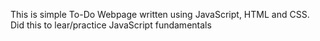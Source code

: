 This is simple To-Do Webpage written using JavaScript, HTML and CSS.
Did this to lear/practice JavaScript fundamentals
